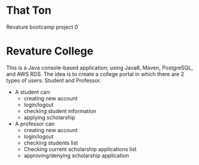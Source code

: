 # That Ton
Revature bootcamp project 0

# Revature College
This is a Java console-based application; using Java8, Maven, PostgreSQL, and AWS RDS.
The idea is to create a college portal in which there are 2 types of users: Student and Professor.
- A student can:
  + creating new account
  + login/logout
  + checking student information
  + applying scholarship
- A professor can
  + creating new account
  + login/logout
  + checking students list
  + Checking current scholarship applications list
  + approving/denying scholarship application







